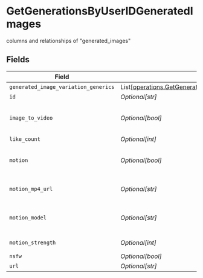 # GetGenerationsByUserIDGeneratedImages

columns and relationships of "generated_images"


## Fields

| Field                                                                                                                                                    | Type                                                                                                                                                     | Required                                                                                                                                                 | Description                                                                                                                                              |
| -------------------------------------------------------------------------------------------------------------------------------------------------------- | -------------------------------------------------------------------------------------------------------------------------------------------------------- | -------------------------------------------------------------------------------------------------------------------------------------------------------- | -------------------------------------------------------------------------------------------------------------------------------------------------------- |
| `generated_image_variation_generics`                                                                                                                     | List[[operations.GetGenerationsByUserIDGeneratedImageVariationGeneric](../../models/operations/getgenerationsbyuseridgeneratedimagevariationgeneric.md)] | :heavy_minus_sign:                                                                                                                                       | N/A                                                                                                                                                      |
| `id`                                                                                                                                                     | *Optional[str]*                                                                                                                                          | :heavy_minus_sign:                                                                                                                                       | N/A                                                                                                                                                      |
| `image_to_video`                                                                                                                                         | *Optional[bool]*                                                                                                                                         | :heavy_minus_sign:                                                                                                                                       | If it is an image to video generation.                                                                                                                   |
| `like_count`                                                                                                                                             | *Optional[int]*                                                                                                                                          | :heavy_minus_sign:                                                                                                                                       | N/A                                                                                                                                                      |
| `motion`                                                                                                                                                 | *Optional[bool]*                                                                                                                                         | :heavy_minus_sign:                                                                                                                                       | If generation is of motion type.                                                                                                                         |
| `motion_mp4_url`                                                                                                                                         | *Optional[str]*                                                                                                                                          | :heavy_minus_sign:                                                                                                                                       | The URL of the motion MP4.                                                                                                                               |
| `motion_model`                                                                                                                                           | *Optional[str]*                                                                                                                                          | :heavy_minus_sign:                                                                                                                                       | The name of the motion model.                                                                                                                            |
| `motion_strength`                                                                                                                                        | *Optional[int]*                                                                                                                                          | :heavy_minus_sign:                                                                                                                                       | The motion strength.                                                                                                                                     |
| `nsfw`                                                                                                                                                   | *Optional[bool]*                                                                                                                                         | :heavy_minus_sign:                                                                                                                                       | N/A                                                                                                                                                      |
| `url`                                                                                                                                                    | *Optional[str]*                                                                                                                                          | :heavy_minus_sign:                                                                                                                                       | N/A                                                                                                                                                      |